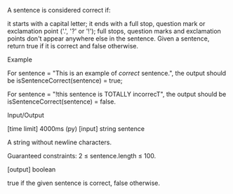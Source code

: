 A sentence is considered correct if:

it starts with a capital letter;
it ends with a full stop, question mark or exclamation point ('.', '?' or '!');
full stops, question marks and exclamation points don't appear anywhere else in the sentence.
Given a sentence, return true if it is correct and false otherwise.

Example

For sentence = "This is an example of *correct* sentence.",
the output should be
isSentenceCorrect(sentence) = true;

For sentence = "!this sentence is TOTALLY incorrecT",
the output should be
isSentenceCorrect(sentence) = false.

Input/Output

[time limit] 4000ms (py)
[input] string sentence

A string without newline characters.

Guaranteed constraints:
2 ≤ sentence.length ≤ 100.

[output] boolean

true if the given sentence is correct, false otherwise.

